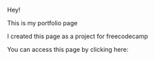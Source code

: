 Hey!

This is my portfolio page

I created this page as a project for freecodecamp

You can access this page by clicking here:
